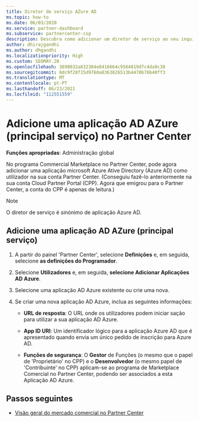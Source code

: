```yaml
---
title: Diretor de serviço AZure AD
ms.topic: how-to
ms.date: 06/03/2020
ms.service: partner-dashboard
ms.subservice: partnercenter-csp
description: Descubra como adicionar um diretor de serviço ao seu inquilino AZure AD. Fazê-lo significa adicionar uma aplicação AD Azure (principal serviço) no Partner Center.
author: dhirajgandhi
ms.author: dhgandhi
ms.localizationpriority: High
ms.custom: SEOMAY.20
ms.openlocfilehash: 3698032a632384e8416664c9564819d7c4da9c38
ms.sourcegitcommit: 8dc9f28f15d9760a8363826513b4470b76b40ff3
ms.translationtype: MT
ms.contentlocale: pt-PT
ms.lasthandoff: 06/23/2021
ms.locfileid: "112551559"
---
```

# <a name="add-an-azure-ad-application-service-principal-in-partner-center"></a>Adicione uma aplicação AD AZure (principal serviço) no Partner Center

**Funções apropriadas**: Administração global

No programa Commercial Marketplace no Partner Center, pode agora adicionar uma aplicação microsoft Azure Ative Directory (Azure AD) como utilizador na sua conta Partner Center. (Conseguiu fazê-lo anteriormente na sua conta Cloud Partner Portal (CPP). Agora que emigrou para o Partner Center, a conta do CPP é apenas de leitura.)
 
>[!Note] 
>O diretor de serviço é sinónimo de aplicação Azure AD.

## <a name="add-an-azure-ad-application-service-principal"></a>Adicione uma aplicação AD AZure (principal serviço)

1. A partir do painel 'Partner Center', selecione **Definições** e, em seguida, selecione **as definições do Programador**.

2. Selecione **Utilizadores** e, em seguida, **selecione Adicionar Aplicações AD Azure**.

3. Selecione uma aplicação AD Azure existente ou crie uma nova.

4. Se criar uma nova aplicação AD Azure, inclua as seguintes informações:  

   - **URL de resposta**: O URL onde os utilizadores podem iniciar sação para utilizar a sua aplicação AD Azure.

   - **App ID URI**: Um identificador lógico para a aplicação Azure AD que é apresentado quando envia um único pedido de inscrição para Azure AD.

   - **Funções de segurança**: O **Gestor** de Funções (o mesmo que o papel de 'Proprietário' no CPP) e o **Desenvolvedor** (o mesmo papel de 'Contribuinte' no CPP) aplicam-se ao programa de Marketplace Comercial no Partner Center, podendo ser associados a esta Aplicação AD Azure.  

## <a name="next-steps"></a>Passos seguintes

- [Visão geral do mercado comercial no Partner Center](csp-commercial-marketplace-overview.md)